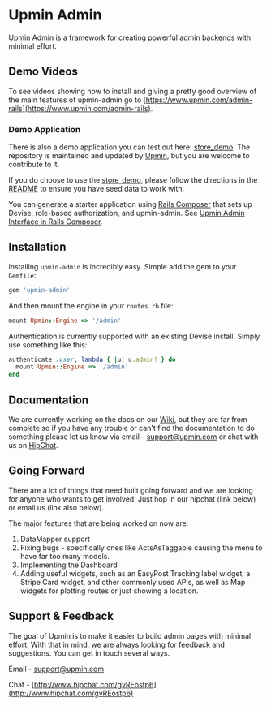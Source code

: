 # Upmin Admin

Upmin Admin is a framework for creating powerful admin backends with minimal effort.

## Demo Videos

To see videos showing how to install and giving a pretty good overview of the main features of upmin-admin go to [https://www.upmin.com/admin-rails](https://www.upmin.com/admin-rails).

### Demo Application

There is also a demo application you can test out here: [store_demo](https://github.com/upmin/store_demo). The repository is maintained and updated by [Upmin](https://www.upmin.com), but you are welcome to contribute to it.

If you do choose to use the [store_demo](https://github.com/upmin/store_demo), please follow the directions in the [README](https://github.com/upmin/store_demo/blob/master/README.md) to ensure you have seed data to work with.

You can generate a starter application using [Rails Composer](http://www.railscomposer.com/) that sets up Devise, role-based authorization, and upmin-admin. See [Upmin Admin Interface in Rails Composer](http://blog.railsapps.org/post/97584175990/upmin-admin-interface-in-rails-composer).


## Installation

Installing `upmin-admin` is incredibly easy. Simple add the gem to your `Gemfile`:

```ruby
gem 'upmin-admin'
```

And then mount the engine in your `routes.rb` file:

```ruby
mount Upmin::Engine => '/admin'
```

Authentication is currently supported with an existing Devise install. Simply use something like this:

```ruby
authenticate :user, lambda { |u| u.admin? } do
  mount Upmin::Engine => '/admin'
end
```

## Documentation

We are currently working on the docs on our [Wiki](https://github.com/upmin/upmin-admin-ruby/wiki), but they are far from complete so if you have any trouble or can't find the documentation to do something please let us know via email - [support@upmin.com](support@upmin.com) or chat with us on [HipChat](http://www.hipchat.com/gvREostp6).


## Going Forward

There are a lot of things that need built going forward and we are looking for anyone who wants to get involved. Just hop in our hipchat (link below) or email us (link also below).

The major features that are being worked on now are:

1. DataMapper support
2. Fixing bugs - specifically ones like ActsAsTaggable causing the menu to have far too many models.
3. Implementing the Dashboard
4. Adding useful widgets, such as an EasyPost Tracking label widget, a Stripe Card widget, and other commonly used APIs, as well as Map widgets for plotting routes or just showing a location.


## Support & Feedback

The goal of Upmin is to make it easier to build admin pages with minimal effort. With that in mind, we are always looking for feedback and suggestions. You can get in touch several ways.

Email - [support@upmin.com](support@upmin.com)

Chat - [http://www.hipchat.com/gvREostp6](http://www.hipchat.com/gvREostp6)
